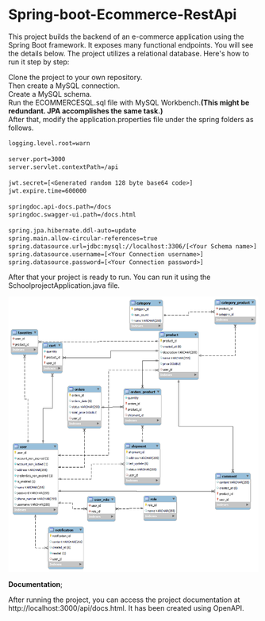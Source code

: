 # Spring-boot-Ecommerce-RestApi
This project builds the backend of an e-commerce application using the Spring Boot framework. It exposes many functional endpoints. You will see the details below. The project utilizes a relational database. Here's how to run it step by step:

Clone the project to your own repository.\
Then create a MySQL connection.\
Create a MySQL schema.\
Run the ECOMMERCESQL.sql file with MySQL Workbench.**(This might be redundant. JPA accomplishes the same task.)**\
After that, modify the application.properties file under the spring folders as follows.

```
logging.level.root=warn

server.port=3000
server.servlet.contextPath=/api

jwt.secret=[<Generated random 128 byte base64 code>]
jwt.expire.time=600000

springdoc.api-docs.path=/docs
springdoc.swagger-ui.path=/docs.html

spring.jpa.hibernate.ddl-auto=update
spring.main.allow-circular-references=true
spring.datasource.url=jdbc:mysql://localhost:3306/[<Your Schema name>]
spring.datasource.username=[<Your Connection username>]
spring.datasource.password=[<Your Connection password>]
```


After that your project is ready to run. You can run it using the SchoolprojectApplication.java file.

![erdiagram](UML_DIAGRAM.jpg)



**Documentation**;

After running the project, you can access the project documentation at http://localhost:3000/api/docs.html. It has been created using OpenAPI.
